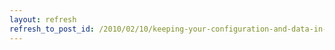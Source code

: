 ```yaml
---
layout: refresh
refresh_to_post_id: /2010/02/10/keeping-your-configuration-and-data-in-subversion
---
```

